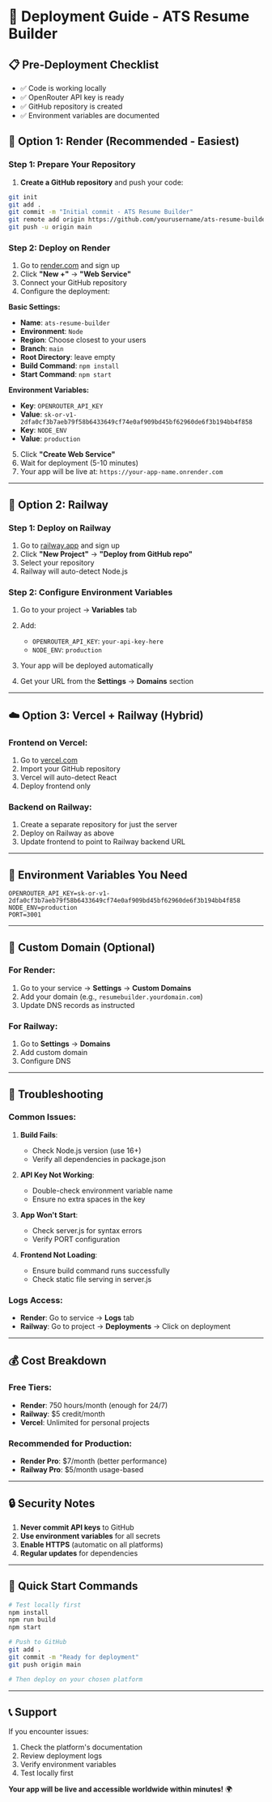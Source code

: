 # 🚀 Deployment Guide - ATS Resume Builder

## 📋 Pre-Deployment Checklist

- ✅ Code is working locally
- ✅ OpenRouter API key is ready
- ✅ GitHub repository is created
- ✅ Environment variables are documented

## 🌟 Option 1: Render (Recommended - Easiest)

### Step 1: Prepare Your Repository
1. **Create a GitHub repository** and push your code:
```bash
git init
git add .
git commit -m "Initial commit - ATS Resume Builder"
git remote add origin https://github.com/yourusername/ats-resume-builder.git
git push -u origin main
```

### Step 2: Deploy on Render
1. Go to [render.com](https://render.com) and sign up
2. Click **"New +"** → **"Web Service"**
3. Connect your GitHub repository
4. Configure the deployment:

**Basic Settings:**
- **Name**: `ats-resume-builder`
- **Environment**: `Node`
- **Region**: Choose closest to your users
- **Branch**: `main`
- **Root Directory**: leave empty
- **Build Command**: `npm install`
- **Start Command**: `npm start`

**Environment Variables:**
- **Key**: `OPENROUTER_API_KEY`
- **Value**: `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`
- **Key**: `NODE_ENV`
- **Value**: `production`

5. Click **"Create Web Service"**
6. Wait for deployment (5-10 minutes)
7. Your app will be live at: `https://your-app-name.onrender.com`

---

## 🚂 Option 2: Railway

### Step 1: Deploy on Railway
1. Go to [railway.app](https://railway.app) and sign up
2. Click **"New Project"** → **"Deploy from GitHub repo"**
3. Select your repository
4. Railway will auto-detect Node.js

### Step 2: Configure Environment Variables
1. Go to your project → **Variables** tab
2. Add:
   - `OPENROUTER_API_KEY`: `your-api-key-here`
   - `NODE_ENV`: `production`

3. Your app will be deployed automatically
4. Get your URL from the **Settings** → **Domains** section

---

## ☁️ Option 3: Vercel + Railway (Hybrid)

### Frontend on Vercel:
1. Go to [vercel.com](https://vercel.com)
2. Import your GitHub repository
3. Vercel will auto-detect React
4. Deploy frontend only

### Backend on Railway:
1. Create a separate repository for just the server
2. Deploy on Railway as above
3. Update frontend to point to Railway backend URL

---

## 🔧 Environment Variables You Need

```env
OPENROUTER_API_KEY=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
NODE_ENV=production
PORT=3001
```

---

## 📝 Custom Domain (Optional)

### For Render:
1. Go to your service → **Settings** → **Custom Domains**
2. Add your domain (e.g., `resumebuilder.yourdomain.com`)
3. Update DNS records as instructed

### For Railway:
1. Go to **Settings** → **Domains**
2. Add custom domain
3. Configure DNS

---

## 🐛 Troubleshooting

### Common Issues:

1. **Build Fails**:
   - Check Node.js version (use 16+)
   - Verify all dependencies in package.json

2. **API Key Not Working**:
   - Double-check environment variable name
   - Ensure no extra spaces in the key

3. **App Won't Start**:
   - Check server.js for syntax errors
   - Verify PORT configuration

4. **Frontend Not Loading**:
   - Ensure build command runs successfully
   - Check static file serving in server.js

### Logs Access:
- **Render**: Go to service → **Logs** tab
- **Railway**: Go to project → **Deployments** → Click on deployment

---

## 💰 Cost Breakdown

### Free Tiers:
- **Render**: 750 hours/month (enough for 24/7)
- **Railway**: $5 credit/month
- **Vercel**: Unlimited for personal projects

### Recommended for Production:
- **Render Pro**: $7/month (better performance)
- **Railway Pro**: $5/month usage-based

---

## 🔒 Security Notes

1. **Never commit API keys** to GitHub
2. **Use environment variables** for all secrets
3. **Enable HTTPS** (automatic on all platforms)
4. **Regular updates** for dependencies

---

## 🎯 Quick Start Commands

```bash
# Test locally first
npm install
npm run build
npm start

# Push to GitHub
git add .
git commit -m "Ready for deployment"
git push origin main

# Then deploy on your chosen platform
```

---

## 📞 Support

If you encounter issues:
1. Check the platform's documentation
2. Review deployment logs
3. Verify environment variables
4. Test locally first

**Your app will be live and accessible worldwide within minutes!** 🌍 